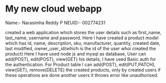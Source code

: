 # My new cloud webapp

Name:- Narasimha Reddy P
NEUID:- 002774231

created a web application which stores the user details such as first_name, last_name, username and password. Here I have created a product model which has id, name, description, sku, manufacturer, quantity, created date, last modified, owner_user_id(which is the id of the user whoi created the product)  Here I have used node js and mysql as database, User can add(POST), edit(POST), view(GET) his details, I have used Basic auth for the authentication. For Product table I can add(POST), edit(PUT,PATCH), view(GET), remove(DELETE) the created products, only by created users if these operations are done another users it throws error like unauthorised.